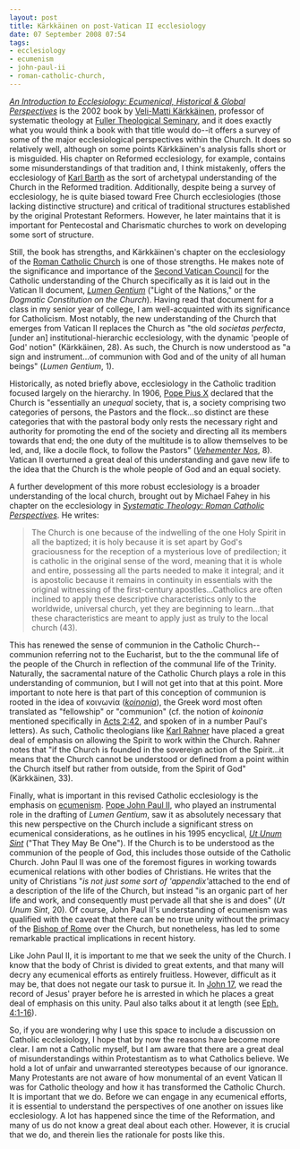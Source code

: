 ```yaml
---
layout: post
title: Kärkkäinen on post-Vatican II ecclesiology
date: 07 September 2008 07:54
tags:
- ecclesiology
- ecumenism
- john-paul-ii
- roman-catholic-church,
---
```

<p><a href="http://www.amazon.com/exec/obidos/ASIN/0830826882/ref=nosim/librarythin08-20"><span style="font-style: italic;">An Introduction to Ecclesiology: Ecumenical, Historical &amp; Global Perspectives</span></a> is the 2002 book by <a href="http://www.fuller.edu/academics/faculty/veli-matti-karkkainen.aspx">Veli-Matti K&auml;rkk&auml;inen</a>, professor of systematic theology at <a href="http://www.fuller.edu/">Fuller Theological Seminary</a>, and it does exactly what you would think a book with that title would do--it offers a survey of some of the major ecclesiological perspectives within the Church. It does so relatively well, although on some points K&auml;rkk&auml;inen's analysis falls short or is misguided. His chapter on Reformed ecclesiology, for example, contains some misunderstandings of that tradition and, I think mistakenly, offers the ecclesiology of <a href="http://en.wikipedia.org/wiki/Karl_Barth">Karl Barth</a> as the sort of archetypal understanding of the Church in the Reformed tradition. Additionally, despite being a survey of ecclesiology, he is quite biased toward Free Church ecclesiologies (those lacking distinctive structure) and critical of traditional structures established by the original Protestant Reformers. However, he later maintains that it is important for Pentecostal and Charismatic churches to work on developing some sort of structure.</p>
<p>Still, the book has strengths, and K&auml;rkk&auml;inen's chapter on the ecclesiology of the <a href="http://en.wikipedia.org/wiki/Roman_Catholic_Church">Roman Catholic Church</a> is one of those strengths. He makes note of the significance and importance of the <a href="http://en.wikipedia.org/wiki/Second_Vatican_Council">Second Vatican Council</a> for the Catholic understanding of the Church specifically as it is laid out in the Vatican II document, <a href="http://www.vatican.va/archive/hist_councils/ii_vatican_council/documents/vat-ii_const_19641121_lumen-gentium_en.html"><span style="font-style: italic;">Lumen Gentium</span></a> ("Light of the Nations," or the <span style="font-style: italic;">Dogmatic Constitution on the Church</span>). Having read that document for a class in my senior year of college, I am well-acquainted with its significance for Catholicism. Most notably, the new understanding of the Church that emerges from Vatican II replaces the Church as "the old <span style="font-style: italic;">societas perfecta</span>, [under an] institutional-hierarchic ecclesiology, with the dynamic 'people of God' notion" (K&auml;rkk&auml;inen, 28). As such, the Church is now understood as "a sign and instrument...of communion with God and of the unity of all human beings" (<span style="font-style: italic;">Lumen Gentium</span>, 1).</p>
<p>Historically, as noted briefly above, ecclesiology in the Catholic tradition focused largely on the hierarchy. In 1906, <a href="http://en.wikipedia.org/wiki/Pope_Pius_X">Pope Pius X</a> declared that the Church is "<span style="font-size: 100%;">essentially an <em>unequal</em> society, that is, a society comprising two categories of persons, the Pastors and the flock...so distinct are these categories that with the pastoral body only rests the necessary right and authority for promoting the end of the society and directing all its members towards that end; the one duty of the multitude is to allow themselves to be led, and, like a docile flock, to follow the Pastors</span>" (<a href="http://www.vatican.va/holy_father/pius_x/encyclicals/documents/hf_p-x_enc_11021906_vehementer-nos_en.html"><span style="font-style: italic;">Vehementer Nos</span></a>, 8). Vatican II overturned a great deal of this understanding and gave new life to the idea that the Church is the whole people of God and an equal society.</p>
<p>A further development of this more robust ecclesiology is a broader understanding of the local church, brought out by Michael Fahey in his chapter on the ecclesiology in <a href="http://www.amazon.com/Systematic-Theology-Roman-Catholic-Perspectives/dp/0800624610/ref=sr_1_1?ie=UTF8&amp;s=books&amp;qid=1220810680&amp;sr=8-1"><span style="font-style: italic;">Systematic Theology: Roman Catholic Perspectives</span></a>. He writes:</p>

<blockquote>
The Church is one because of the indwelling of the one Holy Spirit in all the baptized; it is holy because it is set apart by God's graciousness for the reception of a mysterious love of predilection; it is catholic in the original sense of the word, meaning that it is whole and entire, possessing all the parts needed to make it integral; and it is apostolic because it remains in continuity in essentials with the original witnessing of the first-century apostles...Catholics are often inclined to apply these descriptive characteristics only to the worldwide, universal church, yet they are beginning to learn...that these characteristics are meant to apply just as truly to the local church (43).
</blockquote>

<p>This has renewed the sense of communion in the Catholic Church--communion referring not to the Eucharist, but to the the communal life of the people of the Church in reflection of the communal life of the Trinity. Naturally, the sacramental nature of the Catholic Church plays a role in this understanding of communion, but I will not get into that at this point. More important to note here is that part of this conception of communion is rooted in the idea of <span class="lexTitleGk">&kappa;&omicron;&iota;&nu;&omega;&nu;ί&alpha;</span> (<a style="font-style: italic;" href="http://cf.blueletterbible.org/lang/lexicon/lexicon.cfm?Strongs=G2842&amp;t=kjv">koinonia</a>), the Greek word most often translated as "fellowship" or "communion" (cf. the notion of <span style="font-style: italic;">koinonia</span> mentioned specifically in <a href="http://www.biblegateway.com/passage/?search=Acts%202:42;&amp;version=47;">Acts 2:42</a>, and spoken of in a number Paul's letters). As such, Catholic theologians like <a href="http://en.wikipedia.org/wiki/Karl_Rahner">Karl Rahner</a> have placed a great deal of emphasis on allowing the Spirit to work within the Church. Rahner notes that "if the Church is founded in the sovereign action of the Spirit...it means that the Church cannot be understood or defined from a point within the Church itself but rather from outside, from the Spirit of God" (K&auml;rkk&auml;inen, 33).</p>
<p>Finally, what is important in this revised Catholic ecclesiology is the emphasis on <a href="http://en.wikipedia.org/wiki/Ecumenism">ecumenism</a>. <a href="http://en.wikipedia.org/wiki/Pope_John_Paul_II">Pope John Paul II</a>, who played an instrumental role in the drafting of <span style="font-style: italic;">Lumen Gentium</span>, saw it as absolutely necessary that this new perspective on the Church include a significant stress on ecumenical considerations, as he outlines in his 1995 encyclical, <span style="font-style: italic;"><a href="http://www.vatican.va/holy_father/john_paul_ii/encyclicals/documents/hf_jp-ii_enc_25051995_ut-unum-sint_en.html">Ut Unum Sint</a> </span>("That They May Be One"). If the Church is to be understood as the communion of the people of God, this includes those outside of the Catholic Church. John Paul II was one of the foremost figures in working towards ecumenical relations with other bodies of Christians. He writes that the unity of Christians "<span style="font-style: italic;">is not just some sort of 'appendix'</span><span style="font-size: +0;"><span style="font-size: +0;"><span style="font-size: +0;"><span style="font-size: +0;">" </span></span></span></span>attached to the end of a description of the life of the Church, but instead "is an organic part of her life and work, and consequently must pervade all that she is and does" (<span style="font-style: italic;">Ut Unum Sint</span>, 20). Of course, John Paul II's understanding of ecumenism was qualified with the caveat that there can be no true unity without the primacy of the <a href="http://en.wikipedia.org/wiki/Pope">Bishop of Rome</a> over the Church, but nonetheless, has led to some remarkable practical implications in recent history.</p>
<p>Like John Paul II, it is important to me that we seek the unity of the Church. I know that the body of Christ is divided to great extents, and that many will decry any ecumenical efforts as entirely fruitless. However, difficult as it may be, that does not negate our task to pursue it. In <a href="http://www.biblegateway.com/passage/?book_id=50&amp;chapter=17&amp;version=31&amp;context=chapter">John 17</a>, we read the record of Jesus' prayer before he is arrested in which he places a great deal of emphasis on this unity. Paul also talks about it at length (see <a href="http://www.biblegateway.com/passage/?search=Ephesians%204:1-16;&amp;version=47;">Eph. 4:1-16</a>).</p>

So, if you are wondering why I use this space to include a discussion on Catholic ecclesiology, I hope that by now the reasons have become more clear. I am not a Catholic myself, but I am aware that there are a great deal of misunderstandings within Protestantism as to what Catholics believe. We hold a lot of unfair and unwarranted stereotypes because of our ignorance. Many Protestants are not aware of how monumental of an event Vatican II was for Catholic theology and how it has transformed the Catholic Church. It is important that we do. Before we can engage in any ecumenical efforts, it is essential to understand the perspectives of one another on issues like ecclesiology. A lot has happened since the time of the Reformation, and many of us do not know a great deal about each other. However, it is crucial that we do, and therein lies the rationale for posts like this.
